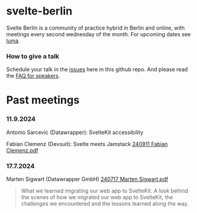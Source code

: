 # svelte-berlin

Svelte Berlin is a community of practice hybrid in Berlin and online, with meetings every second wednesday of the month. For upcoming dates see [luma](https://lu.ma/charite-berlin-it).

### How to give a talk

Schedule your talk in the [issues](https://github.com/nika-d/svelte-berlin/issues) here in this github repo. And please read the [FAQ for speakers](https://github.com/nika-d/svelte-berlin/blob/main/FAQ-speakers-Vortragende.md).

# Past meetings

### 11.9.2024

Antonio Sarcevic (Datawrapper): SvelteKit accessibility 

​Fabian Clemenz (Devsuit): Svelte meets Jamstack [240911 Fabian Clemenz.pdf](https://github.com/user-attachments/files/16975314/240911.Fabian.Clemenz.pdf)

### 17.7.2024

Marten Sigwart (Datawrapper GmbH) [240717 Marten Sigwart.pdf](https://github.com/user-attachments/files/16975315/240717.Marten.Sigwart.pdf)

> What we learned migrating our web app to SvelteKit. A look behind the scenes of how we migrated our web app to SvelteKit, the challenges we encountered and the lessons learned along the way.

